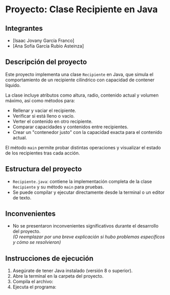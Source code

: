 # Proyecto: Clase Recipiente en Java

## Integrantes
- [Isaac Jovany García Franco]
- [Ana Sofía García Rubio Asteinza]

## Descripción del proyecto
Este proyecto implementa una clase `Recipiente` en Java, que simula el comportamiento de un recipiente cilíndrico con capacidad de contener líquido. 

La clase incluye atributos como altura, radio, contenido actual y volumen máximo, así como métodos para:

- Rellenar y vaciar el recipiente.
- Verificar si está lleno o vacío.
- Verter el contenido en otro recipiente.
- Comparar capacidades y contenidos entre recipientes.
- Crear un "contenedor justo" con la capacidad exacta para el contenido actual.

El método `main` permite probar distintas operaciones y visualizar el estado de los recipientes tras cada acción.

## Estructura del proyecto
- `Recipiente.java`: contiene la implementación completa de la clase `Recipiente` y su método `main` para pruebas.
- Se puede compilar y ejecutar directamente desde la terminal o un editor de texto.

## Inconvenientes
- No se presentaron inconvenientes significativos durante el desarrollo del proyecto.  
*(O reemplazar por una breve explicación si hubo problemas específicos y cómo se resolvieron)*

## Instrucciones de ejecución

1. Asegúrate de tener Java instalado (versión 8 o superior).
2. Abre la terminal en la carpeta del proyecto.
3. Compila el archivo:
4. Ejecuta el programa:

